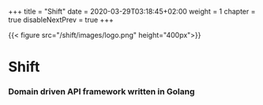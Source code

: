 +++
title = "Shift"
date = 2020-03-29T03:18:45+02:00
weight = 1
chapter = true
disableNextPrev = true
+++

{{< figure src="/shift/images/logo.png" height="400px">}}

# Shift

### Domain driven API framework written in Golang

